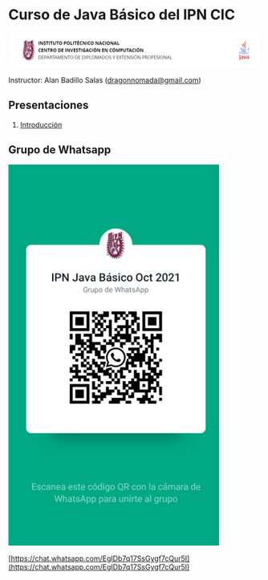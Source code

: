 # Curso de Java Básico del IPN CIC

![Logo](./assets/logo.png)

Instructor: Alan Badillo Salas (dragonnomada@gmail.com)

## Presentaciones

1. [Introducción](https://slides.com/d/AgfBF6A/live)

## Grupo de Whatsapp

![Whatsapp](./assets/whatsapp.png)

[https://chat.whatsapp.com/EgIDb7q17SsGygf7cQur5I](https://chat.whatsapp.com/EgIDb7q17SsGygf7cQur5I)